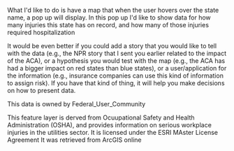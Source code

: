What I'd like to do is have a map that when the user hovers over the state name, a pop up will display. In this pop up I'd like to show data for how many injuries this state has on record, and how many of those injuries required hospitalization

It would be even better if you could add a story that you would like to tell with the data (e.g., the NPR story that I sent you earlier related to the impact of the ACA), or a hypothesis you would test with the map (e.g., the ACA has had a bigger impact on red states than blue states), or a user/application for the information (e.g., insurance companies can use this kind of information to assign risk).  If you have that kind of thing, it will help you make decisions on how to present data.

This data is owned by Federal_User_Community

This feature layer is derved from Ocuupational Safety and Health Administration (OSHA), and provides information on serious workplace injuries in the utilities sector.
It is licensed under the ESRI MAster License Agreement
It was retrieved from ArcGIS online
